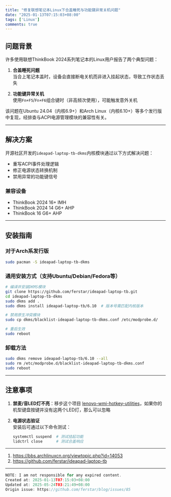 ```yaml
---
title: "修复联想笔记本Linux下合盖睡死与功能键异常关机问题"
date: "2025-01-13T07:15:03+08:00"
tags: ['Linux']
comments: true
---
```


## 问题背景

许多使用联想ThinkBook 2024系列笔记本的Linux用户报告了两个典型问题：

1. **合盖睡死问题**  
   当合上笔记本盖时，设备会直接断电关机而非进入挂起状态，导致工作状态丢失

2. **功能键异常关机**  
   使用`Fn+F5`/`Fn+F6`组合键时（非高频次使用），可能触发意外关机

该问题在Ubuntu 24.04（内核6.9+）和Arch Linux（内核6.10+）等多个发行版中复现，经排查与ACPI电源管理模块的兼容性有关。

---

## 解决方案

开源社区开发的`ideapad-laptop-tb-dkms`内核模块通过以下方式解决问题：

- 重写ACPI事件处理逻辑
- 修正电源状态转换机制
- 禁用异常的功能键信号

### 兼容设备
- ThinkBook 2024 16+ IMH
- ThinkBook 2024 14 G6+ AHP
- ThinkBook 16 G6+ AHP

---

## 安装指南

### 对于Arch系发行版
```bash
sudo pacman -S ideapad-laptop-tb-dkms
```

### 通用安装方式（支持Ubuntu/Debian/Fedora等）
```bash
# 编译并安装DKMS模块
git clone https://github.com/ferstar/ideapad-laptop-tb.git
cd ideapad-laptop-tb-dkms
sudo dkms add .
sudo dkms install ideapad-laptop-tb/6.10  # 版本号需匹配内核版本

# 禁用原生冲突模块
sudo cp dkms/blacklist-ideapad-laptop-tb-dkms.conf /etc/modprobe.d/

# 重启生效
sudo reboot
```

### 卸载方法
```bash
sudo dkms remove ideapad-laptop-tb/6.10 --all
sudo rm /etc/modprobe.d/blacklist-ideapad-laptop-tb-dkms.conf
sudo reboot
```

---

## 注意事项

1. **禁麦/音LED灯不亮**：移步这个项目 [lenovo-wmi-hotkey-utilities](https://github.com/ferstar/lenovo-wmi-hotkey-utilities)，如果你的机型键盘按键并没有这两个LED灯，那么可以忽略

2. **电源状态验证**  
   安装后可通过以下命令测试：
   ```bash
   systemctl suspend  # 测试挂起功能
   lidctrl close      # 测试合盖响应
   ```

---

1. https://bbs.archlinuxcn.org/viewtopic.php?id=14053
2. https://github.com/ferstar/ideapad-laptop-tb



---

```js
NOTE: I am not responsible for any expired content.
Created at: 2025-01-13T07:15:03+08:00
Updated at: 2025-05-24T03:21:49+08:00
Origin issue: https://github.com/ferstar/blog/issues/85
```
